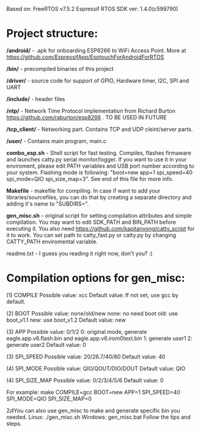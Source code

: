 Based on:
FreeRTOS v7.5.2
Espressif RTOS SDK ver: 1.4.0(c599790)


Project structure:
====

**/android/** - .apk for onboarding ESP8266 to WiFi Access Point. More at https://github.com/EspressifApp/EsptouchForAndroidForRTOS

**/bin/** - precompiled binaries of this project

**/driver/** - source code for support of GPIO, Hardware timer, I2C, SPI and UART

**/include/** - header files

**/ntp/** - Network Time Protocol implementation from Richard Burton https://github.com/raburton/esp8266 . TO BE USED IN FUTURE

**/tcp_client/** - Networking part. Contains TCP and UDP cleint/server parts.

**/user/** - Contains main program, main.c

**combo_esp.sh** - Shell script for fast testing. Compiles, flashes firmaware and launches catty.py serial monitor/logger. If you want to use it in your enviroment, please edit PATH variables and USB port number according to your system. Flashing mode is following: "boot=new app=1 spi_speed=40 spi_mode=QIO spi_size_map=3". See end of this file for more info.

**Makefile** - makefile for compiling. In case if want to add your libraries/sourcefiles, you can do that by creating a separate directory and adding it's name to "SUBDIRS=".

**gen_misc.sh** - original script for setting compilation attributes and simple compilation. You may want to edit SDK_PATH and BIN_PATH before executing it. You also need  https://github.com/kapitanvong/catty_script for it to work. You can set path to catty_fast.py or catty.py by changing CATTY_PATH enviromental variable.

readme.txt - I guess you reading it right now, don't you? :)





Compilation options for gen_misc:
====

(1) COMPILE
    Possible value: xcc
    Default value:
    If not set, use gcc by default.

(2) BOOT
    Possible value: none/old/new
      none: no need boot
      old: use boot_v1.1
      new: use boot_v1.2
    Default value: new

(3) APP
    Possible value: 0/1/2
      0: original mode, generate eagle.app.v6.flash.bin and eagle.app.v6.irom0text.bin
      1: generate user1
      2: generate user2
    Default value: 0

(3) SPI_SPEED
    Possible value: 20/26.7/40/80
    Default value: 40

(4) SPI_MODE
    Possible value: QIO/QOUT/DIO/DOUT
    Default value: QIO

(4) SPI_SIZE_MAP
    Possible value: 0/2/3/4/5/6
    Default value: 0

For example:
    make COMPILE=gcc BOOT=new APP=1 SPI_SPEED=40 SPI_MODE=QIO SPI_SIZE_MAP=0

2¡¢You can also use gen_misc to make and generate specific bin you needed.
    Linux: ./gen_misc.sh
    Windows: gen_misc.bat
    Follow the tips and steps.
